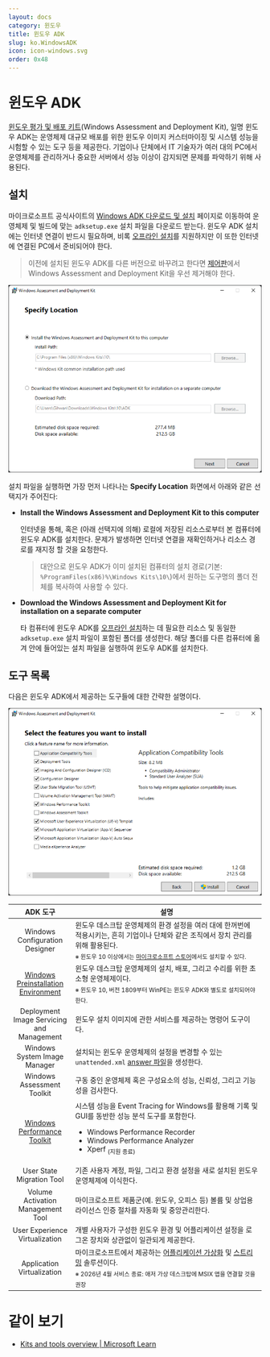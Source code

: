 ```yaml
---
layout: docs
category: 윈도우
title: 윈도우 ADK
slug: ko.WindowsADK
icon: icon-windows.svg
order: 0x48
---
```

# 윈도우 ADK
[윈도우 평가 및 배포 키트](https://en.wikipedia.org/wiki/Windows_Assessment_and_Deployment_Kit)(Windows Assessment and Deployment Kit), 일명 윈도우 ADK는 운영체제 대규모 배포를 위한 윈도우 이미지 커스터마이징 및 시스템 성능을 시험할 수 있는 도구 등을 제공한다. 기업이나 단체에서 IT 기술자가 여러 대의 PC에서 운영체제를 관리하거나 중요한 서버에서 성능 이상이 감지되면 문제를 파악하기 위해 사용된다.

## 설치
마이크로소프트 공식사이트의 [Windows ADK 다운로드 및 설치](https://learn.microsoft.com/en-us/windows-hardware/get-started/adk-install) 페이지로 이동하여 운영체제 및 빌드에 맞는 `adksetup.exe` 설치 파일을 다운로드 받는다. 윈도우 ADK 설치에는 인터넷 연결이 반드시 필요하며, 비록 [오프라인 설치](#오프라인-설치)를 지원하지만 이 또한 인터넷에 연결된 PC에서 준비되어야 한다.

> 이전에 설치된 윈도우 ADK를 다른 버전으로 바꾸려고 한다면 [제어판](https://ko.wikipedia.org/wiki/제어판_(윈도우))에서 Windows Assessment and Deployment Kit을 우선 제거해야 한다.

![윈도우 ADK 설치 옵션](/images/docs/adk/adk_installation_path.png)

설치 파일을 실행하면 가장 먼저 나타나는 **Specify Location** 화면에서 아래와 같은 선택지가 주어진다:

* **Install the Windows Assessment and Deployment Kit to this computer**

    인터넷을 통해, 혹은 (아래 선택지에 의해) 로컬에 저장된 리소스로부터 본 컴퓨터에 윈도우 ADK를 설치한다. 문제가 발생하면 인터넷 연결을 재확인하거나 리소스 경로를 재지정 할 것을 요청한다.

    > 대안으로 윈도우 ADK가 이미 설치된 컴퓨터의 설치 경로(기본: `%ProgramFiles(x86)%\Windows Kits\10\`)에서 원하는 도구명의 폴더 전체를 복사하여 사용할 수 있다.

* **Download the Windows Assessment and Deployment Kit for installation on a separate computer**

    타 컴퓨터에 윈도우 ADK를 [오프라인 설치](https://learn.microsoft.com/en-us/windows-hardware/get-started/adk-offline-install)하는 데 필요한 리소스 및 동일한 `adksetup.exe` 설치 파일이 포함된 폴더를 생성한다. 해당 폴더를 다른 컴퓨터에 옮겨 안에 들어있는 설치 파일을 실행하여 윈도우 ADK를 설치한다.

## 도구 목록
다음은 윈도우 ADK에서 제공하는 도구들에 대한 간략한 설명이다.

![윈도우 ADK 도구 설치](/images/docs/adk/adk_installation_features.png)

<table style="width: 100%;">
<colgroup><col style="width: 25%;"/><col style="width: 75%;"/></colgroup>
<thead><tr><th>ADK 도구</th><th>설명</th></tr>
</thead>
<tbody>
<tr><td style="text-align: center;">Windows Configuration Designer</td>
<td>윈도우 데스크탑 운영체제의 환경 설정을 여러 대에 한꺼번에 적용시키는, 흔히 기업이나 단체와 같은 조직에서 장치 관리를 위해 활용된다.<br/><sub>※ 윈도우 10 이상에서는 <a href="https://apps.microsoft.com/store/detail/windows-configuration-designer/9NBLGGH4TX22">마이크로소프트 스토어</a>에서도 설치할 수 있다.</sub></td></tr>
<tr><td style="text-align: center;"><a href="ko.WinPE">Windows Preinstallation Environment</a></td>
<td>윈도우 데스크탑 운영체제의 설치, 배포, 그리고 수리를 위한 초소형 운영체제이다.<br/><sub>※ 윈도우 10, 버전 1809부터 WinPE는 윈도우 ADK와 별도로 설치되어야 한다.</sub></td></tr>
<tr><td style="text-align: center;">Deployment Image Servicing and Management</td>
<td>윈도우 설치 이미지에 관한 서비스를 제공하는 명령어 도구이다.</td></tr>
<tr><td style="text-align: center;">Windows System Image Manager</td>
<td>설치되는 윈도우 운영체제의 설정을 변경할 수 있는 <code>unattended.xml</code> <a href="https://learn.microsoft.com/en-us/windows-hardware/manufacture/desktop/update-windows-settings-and-scripts-create-your-own-answer-file-sxs">answer 파일</a>을 생성한다.</td></tr>
<tr><td style="text-align: center;">Windows Assessment Toolkit</td>
<td>구동 중인 운영체제 혹은 구성요소의 성능, 신뢰성, 그리고 기능성을 검사한다.</td></tr>
<tr><td style="text-align: center;"><a href="ko.WPT">Windows Performance Toolkit</a></td>
<td><span>시스템 성능을 Event Tracing for Windows를 활용해 기록 및  GUI를 동반한 성능 분석 도구를 포함한다.</span><ul><li>Windows Performance Recorder</li><li>Windows Performance Analyzer</li><li>Xperf <sub>(지원 종료)</sub></li></ul></td></tr>
<tr><td style="text-align: center;">User State Migration Tool</td>
<td>기존 사용자 계정, 파일, 그리고 환경 설정을 새로 설치된 윈도우 운영체제에 이식한다.</td></tr>
<tr><td style="text-align: center;">Volume Activation Management Tool</td>
<td>마이크로소프트 제품군(예. 윈도우, 오피스 등) 볼륨 및 상업용 라이선스 인증 절차를 자동화 및 중앙관리한다.</td></tr>
<tr><td style="text-align: center;">User Experience Virtualization</td>
<td>개별 사용자가 구성한 윈도우 환경 및 어플리케이션 설정을 로그온 장치와 상관없이 일관되게 제공한다.</td></tr>
<tr><td style="text-align: center;">Application Virtualization</td>
<td><span>마이크로소프트에서 제공하는 <a href="https://ko.wikipedia.org/wiki/응용_프로그램_가상화">어플리케이션 가상화</a> 및 <a href="https://en.wikipedia.org/wiki/Application_streaming">스트리밍</a> 솔루션이다.</span><br/><sub>※ 2026년 4월 서비스 종료: 애저 가상 데스크탑에 MSIX 앱을 연결할 것을 권장</sub></td></tr>
</tbody>
</table>

# 같이 보기
* [Kits and tools overview &#124; Microsoft Learn](https://learn.microsoft.com/en-us/windows-hardware/get-started/kits-and-tools-overview)
